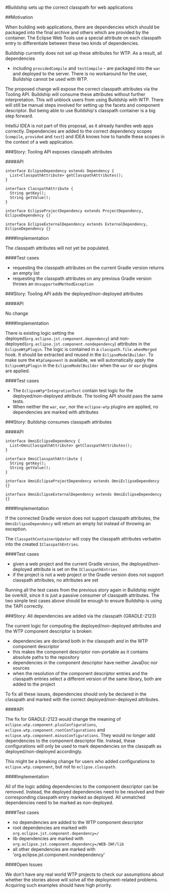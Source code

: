 #Buildship sets up the correct classpath for web applications

##Motivation

When building web applications, there are dependencies which should be packaged into the final archive
and others which are provided by the container. The Eclipse Web Tools use a special attribute on
each classpath entry to differentiate between these two kinds of dependencies.

Buildship currently does not set up these attributes for WTP. As a result, all dependencies
- including `providedCompile` and `testCompile` - are packaged into the `war` and deployed to the
server. There is no workaround for the user, Buildship cannot be used with WTP.

The proposed change will expose the correct classpath attributes via the Tooling API.
Buildship will consume these attributes without further interpretation. This will unblock
users from using Buildship with WTP. There will still be manual steps involved for setting up
the facets and component descriptor. But being able to use Buildship's classpath container
is a big step forward.

IntelliJ IDEA is not part of this proposal, as it already handles web apps correctly.
Dependencies are added to the correct dependency scopes (`compile`, `provided` and `test`)
and IDEA knows how to handle these scopes in the context of a web application.

###Story: Tooling API exposes classpath attributes

####API

```
interface EclipseDependency extends Dependency {
  List<ClasspathAttribute> getClasspathAttributes();
}

interface ClasspathAttribute {
  String getKey();
  String getValue();
}

interface EclipseProjectDependency extends ProjectDependency, EclipseDependency {}

interface EclipseExternalDependency extends ExternalDependency, EclipseDependency {}

```

####Implementation

The classpath attributes will not yet be populated.

####Test cases

- requesting the classpath attributes on the current Gradle version returns an empty list
- requesting the classpath attributes on any previous Gradle version throws an `UnsupportedMethodException`

###Story: Tooling API adds the deployed/non-deployed attributes

####API

No change

####Implementation

There is existing logic setting the deployed(`org.eclipse.jst.component.dependency`)
and non-deployed(`org.eclipse.jst.component.nondependency`) attributes in the
`EclipseWtpPlugin`. The logic is contained in a `classpath.file.whenMerged` hook.
It should be extracted and reused in the `EclipseModelBuilder`.
To make sure the `WtpComponent` is available, we will automatically apply the
`EclipseWtpPlugin` in the `EclipseModelBuilder` when the `war` or `ear` plugins
are applied.

####Test cases

- The `EclipseWtp*IntegrationTest` contain test logic for the deployed/non-deployed attribute.
The tooling API should pass the same tests.
- When neither the `war`, `ear`, nor the `eclipse-wtp` plugins are applied, no dependencies are marked with attributes

###Story: Buildship consumes classpath attributes

####API

```
interface OmniEclipseDependency {
  List<OmniClasspathAttribute> getClasspathAttributes();
}

interface OmniClasspathAttribute {
  String getKey();
  String getValue();
}

interface OmniEclipseProjectDependency extends OmniEclipseDependency {}

interface OmniEclipseExternalDependency extends OmniEclipseDependency {}

```

####Implementation

If the connected Gradle version does not support classpath attributes, the
`OmniEclipseDependency` will return an empty list instead of throwing an exception.

The `ClasspathContainerUpdater` will copy the classpath attributes verbatim into
the created `IClasspathEntries`.

####Test cases

- given a web project and the current Gradle version, the deployed/non-deployed
attribute is set on the `IClasspathEntries`
- if the project is not a web project or the Gradle version does not support
classpath attributes, no attributes are set

Running all the test cases from the previous story again in Buildship
might be overkill, since it is just a passive consumer of classpath attributes.
The two simple test cases above should be enough to ensure Buildship is using
the TAPI correctly.

###Story: All dependencies are added via the classpath (GRADLE-2123)

The current logic for computing the deployed/non-deployed attributes and the WTP
component descriptor is broken:

- dependencies are declared both in the classpath and in the WTP component descriptor
- this makes the component descriptor non-portable as it contains absolute paths
to the repository
- dependencies in the component descriptor have neither JavaDoc nor sources
- when the resolution of the component descriptor entries and the classpath entries
select a different version of the same library, both are added to the project

To fix all these issues, dependencies should only be declared in the classpath
and marked with the correct deployed/non-deployed attributes.

####API

The fix for GRADLE-2123 would change the meaning of `eclipse.wtp.component.plusConfigurations`,
`eclipse.wtp.component.rootConfigurations` and `eclipse.wtp.component.minusConfigurations`. They would no
longer add dependencies to the component descriptor file. Instead, these configurations
will only be used to mark dependencies on the classpath as deployed/non-deployed accordingly.

This might be a breaking change for users who added configurations to `eclipse.wtp.component`,
but not to `eclipse.classpath`.

####Implementation

All of the logic adding dependencies to the component descriptor can be removed.
Instead, the deployed dependencies need to be resolved and their corresponding
classpath entry marked as deployed. All unmatched dependencies need to be marked as
non-deployed.

####Test cases

- no dependencies are added to the WTP component descriptor
- root dependencies are marked with `org.eclipse.jst.component.dependency=/`
- lib dependencies are marked with `org.eclipse.jst.component.dependency=/WEB-INF/lib`
- all other dependencies are marked with 'org.eclipse.jst.component.nondependency'

####Open Issues

We don't have any real world WTP projects to check our assumptions about whether
the stories above will solve all the deployment-related problems. Acquiring such
examples should have high priority.
